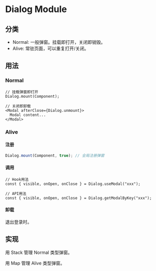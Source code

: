 # Dialog Module

## 分类

- Normal: 一般弹窗。挂载即打开，关闭即销毁。
- Alive: 常驻页面，可以重复打开/关闭。

## 用法

### Normal

```tsx
// 挂载弹窗即打开
Dialog.mount(Component); 

// 关闭即卸载
<Modal afterClose={Dialog.unmount}>
  Modal content...
</Modal>
```

### Alive

#### 注册

```ts
Dialog.mount(Component, true); // 全局注册弹窗
```

#### 调用

```tsx
// Hook用法
const { visible, onOpen, onClose } = Dialog.useModal("xxx");

// API用法
const { visible, onOpen, onClose } = Dialog.getModalByKey("xxx");
```

#### 卸载

退出登录时。

## 实现

用 Stack 管理 Normal 类型弹窗。

用 Map 管理 Alive 类型弹窗。
